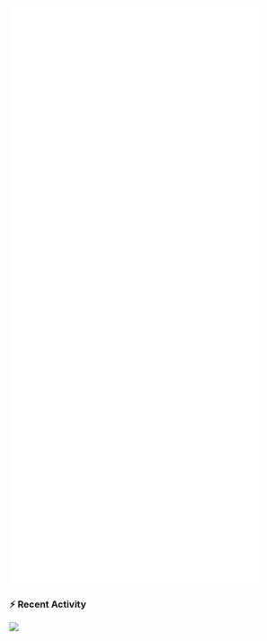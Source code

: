 ![Metrics](https://github.com/Creator54/creator54/blob/main/github-metrics.svg?)

### :zap: Recent Activity

<!--START_SECTION:activity-->


![](https://komarev.com/ghpvc/?username=creator54&color=orange)

